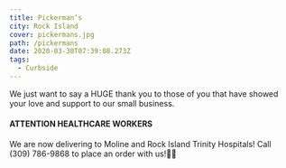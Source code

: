 ```yaml
---
title: Pickerman’s
city: Rock Island
cover: pickermans.jpg
path: /pickermans
date: 2020-03-30T07:39:08.273Z
tags:
  - Curbside
---
```

We just want to say a HUGE thank you to those of you that have showed your love and support to our small business.

#### ATTENTION HEALTHCARE WORKERS

We are now delivering to Moline and Rock Island Trinity Hospitals! Call (309) 786-9868 to place an order with us!💛💛